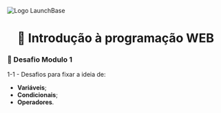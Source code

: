 ![Logo LaunchBase](https://camo.githubusercontent.com/268b1344409fac98c4eeda520482b6910c4ddcba/68747470733a2f2f73746f726167652e676f6f676c65617069732e636f6d2f676f6c64656e2d77696e642f626f6f7463616d702d6c61756e6368626173652f6c6f676f2e706e67)

<h1 align="center">🎯 Introdução à programação WEB</h1>

### 🚀 Desafio Modulo 1
1-1 - Desafios para fixar a ideia de:
- __Variáveis__;
- __Condicionais__;
- __Operadores__.
